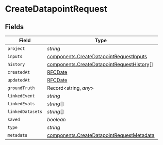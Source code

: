 # CreateDatapointRequest


## Fields

| Field                                                                                                  | Type                                                                                                   | Required                                                                                               | Description                                                                                            |
| ------------------------------------------------------------------------------------------------------ | ------------------------------------------------------------------------------------------------------ | ------------------------------------------------------------------------------------------------------ | ------------------------------------------------------------------------------------------------------ |
| `project`                                                                                              | *string*                                                                                               | :heavy_minus_sign:                                                                                     | N/A                                                                                                    |
| `inputs`                                                                                               | [components.CreateDatapointRequestInputs](../../models/components/createdatapointrequestinputs.md)     | :heavy_minus_sign:                                                                                     | N/A                                                                                                    |
| `history`                                                                                              | [components.CreateDatapointRequestHistory](../../models/components/createdatapointrequesthistory.md)[] | :heavy_minus_sign:                                                                                     | N/A                                                                                                    |
| `createdAt`                                                                                            | [RFCDate](../../types/rfcdate.md)                                                                      | :heavy_minus_sign:                                                                                     | N/A                                                                                                    |
| `updatedAt`                                                                                            | [RFCDate](../../types/rfcdate.md)                                                                      | :heavy_minus_sign:                                                                                     | N/A                                                                                                    |
| `groundTruth`                                                                                          | Record<string, *any*>                                                                                  | :heavy_minus_sign:                                                                                     | N/A                                                                                                    |
| `linkedEvent`                                                                                          | *string*                                                                                               | :heavy_minus_sign:                                                                                     | N/A                                                                                                    |
| `linkedEvals`                                                                                          | *string*[]                                                                                             | :heavy_minus_sign:                                                                                     | N/A                                                                                                    |
| `linkedDatasets`                                                                                       | *string*[]                                                                                             | :heavy_minus_sign:                                                                                     | N/A                                                                                                    |
| `saved`                                                                                                | *boolean*                                                                                              | :heavy_minus_sign:                                                                                     | N/A                                                                                                    |
| `type`                                                                                                 | *string*                                                                                               | :heavy_minus_sign:                                                                                     | N/A                                                                                                    |
| `metadata`                                                                                             | [components.CreateDatapointRequestMetadata](../../models/components/createdatapointrequestmetadata.md) | :heavy_minus_sign:                                                                                     | N/A                                                                                                    |
